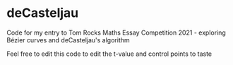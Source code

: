 # deCasteljau
Code for my entry to Tom Rocks Maths Essay Competition 2021 - exploring Bézier curves and deCasteljau's algorithm

Feel free to edit this code to edit the t-value and control points to taste
